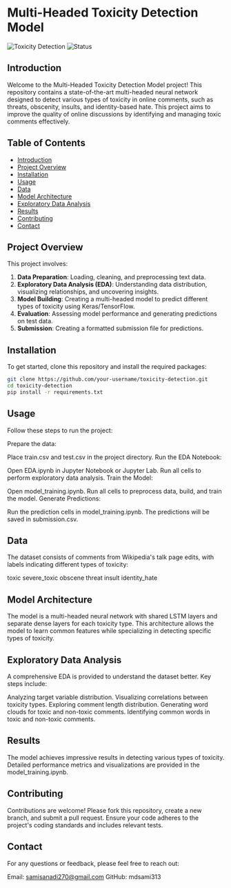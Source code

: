 # Multi-Headed Toxicity Detection Model

![Toxicity Detection](https://img.shields.io/badge/toxicity-detection-blue.svg)
![Status](https://img.shields.io/badge/status-active-brightgreen.svg)

## Introduction

Welcome to the Multi-Headed Toxicity Detection Model project! This repository contains a state-of-the-art multi-headed neural network designed to detect various types of toxicity in online comments, such as threats, obscenity, insults, and identity-based hate. This project aims to improve the quality of online discussions by identifying and managing toxic comments effectively.

## Table of Contents

- [Introduction](#introduction)
- [Project Overview](#project-overview)
- [Installation](#installation)
- [Usage](#usage)
- [Data](#data)
- [Model Architecture](#model-architecture)
- [Exploratory Data Analysis](#exploratory-data-analysis)
- [Results](#results)
- [Contributing](#contributing)
- [Contact](#contact)

## Project Overview

This project involves:

1. **Data Preparation**: Loading, cleaning, and preprocessing text data.
2. **Exploratory Data Analysis (EDA)**: Understanding data distribution, visualizing relationships, and uncovering insights.
3. **Model Building**: Creating a multi-headed model to predict different types of toxicity using Keras/TensorFlow.
4. **Evaluation**: Assessing model performance and generating predictions on test data.
5. **Submission**: Creating a formatted submission file for predictions.

## Installation

To get started, clone this repository and install the required packages:

```bash
git clone https://github.com/your-username/toxicity-detection.git
cd toxicity-detection
pip install -r requirements.txt
```

## Usage
Follow these steps to run the project:

Prepare the data:

Place train.csv and test.csv in the project directory.
Run the EDA Notebook:

Open EDA.ipynb in Jupyter Notebook or Jupyter Lab.
Run all cells to perform exploratory data analysis.
Train the Model:

Open model_training.ipynb.
Run all cells to preprocess data, build, and train the model.
Generate Predictions:

Run the prediction cells in model_training.ipynb.
The predictions will be saved in submission.csv.

## Data
The dataset consists of comments from Wikipedia's talk page edits, with labels indicating different types of toxicity:

toxic
severe_toxic
obscene
threat
insult
identity_hate

## Model Architecture
The model is a multi-headed neural network with shared LSTM layers and separate dense layers for each toxicity type. This architecture allows the model to learn common features while specializing in detecting specific types of toxicity.

## Exploratory Data Analysis
A comprehensive EDA is provided to understand the dataset better. Key steps include:

Analyzing target variable distribution.
Visualizing correlations between toxicity types.
Exploring comment length distribution.
Generating word clouds for toxic and non-toxic comments.
Identifying common words in toxic and non-toxic comments.

## Results
The model achieves impressive results in detecting various types of toxicity. Detailed performance metrics and visualizations are provided in the model_training.ipynb.

## Contributing
Contributions are welcome! Please fork this repository, create a new branch, and submit a pull request. Ensure your code adheres to the project's coding standards and includes relevant tests.

## Contact
For any questions or feedback, please feel free to reach out:

Email: samisanadi270@gmail.com
GitHub: mdsami313

